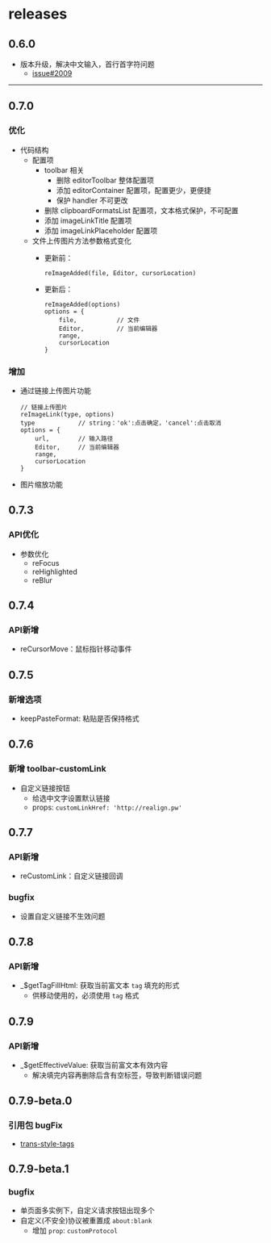 # releases

## 0.6.0

* 版本升级，解决中文输入，首行首字符问题
    * [issue#2009](https://github.com/quilljs/quill/issues/2009)

***

## 0.7.0

### 优化

* 代码结构
    * 配置项
        * toolbar 相关
            * 删除 editorToolbar 整体配置项
            * 添加 editorContainer 配置项，配置更少，更便捷
            * 保护 handler 不可更改
        * 删除 clipboardFormatsList 配置项，文本格式保护，不可配置
        * 添加 imageLinkTitle 配置项
        * 添加 imageLinkPlaceholder 配置项
    * 文件上传图片方法参数格式变化
        * 更新前：

            ```
            reImageAdded(file, Editor, cursorLocation)
            ```

       * 更新后：

            ```
            reImageAdded(options)
            options = {
                file,           // 文件
                Editor,         // 当前编辑器
                range,
                cursorLocation
            }
            ```
### 增加

* 通过链接上传图片功能

    ```
    // 链接上传图片
    reImageLink(type, options)
    type            // string：'ok':点击确定，'cancel':点击取消
    options = {
        url,        // 输入路径
        Editor,     // 当前编辑器
        range,
        cursorLocation
    }
    ```

* 图片缩放功能

## 0.7.3

### API优化

* 参数优化
  * reFocus
  * reHighlighted
  * reBlur

## 0.7.4

### API新增

* reCursorMove：鼠标指针移动事件

## 0.7.5

### 新增选项

* keepPasteFormat: 粘贴是否保持格式

## 0.7.6

### 新增 toolbar-customLink

* 自定义链接按钮
  * 给选中文字设置默认链接
  * props: `customLinkHref: 'http://realign.pw'`

## 0.7.7

### API新增

* reCustomLink：自定义链接回调

### bugfix

* 设置自定义链接不生效问题

## 0.7.8

### API新增

* _$getTagFillHtml: 获取当前富文本 `tag` 填充的形式
  * 供移动使用的，必须使用 `tag` 格式

## 0.7.9

### API新增

* _$getEffectiveValue: 获取当前富文本有效内容
  * 解决填完内容再删除后含有空标签，导致判断错误问题

## 0.7.9-beta.0

### 引用包 bugFix

* [trans-style-tags](https://www.npmjs.com/package/trans-style-tags#003)

## 0.7.9-beta.1

### bugfix

* 单页面多实例下，自定义请求按钮出现多个
* 自定义(不安全)协议被重置成 `about:blank`
  * 增加 `prop`: `customProtocol`